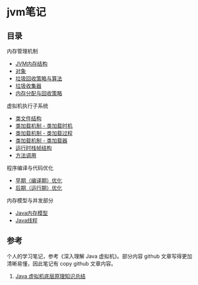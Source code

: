 # jvm笔记

## 目录

内存管理机制

- [JVM内存结构](./note/JVM内存结构.md)
- [对象](./note/对象.md)
- [垃圾回收策略与算法](./note/垃圾回收策略与算法.md)
- [垃圾收集器](./note/垃圾收集器.md)
- [内存分配与回收策略](./note/内存分配与回收策略.md)

虚拟机执行子系统

- [类文件结构](./note/类文件结构.md)
- [类加载机制 - 类加载时机](./note/类加载时机.md)
- [类加载机制 - 类加载过程](./note/类加载过程.md)
- [类加载机制 - 类加载器](./note/类加载器.md)
- [运行时栈帧结构](./note/运行时栈帧结构.md)
- [方法调用](./note/方法调用.md)

程序编译与代码优化

- [早期（编译期）优化](./note/早期优化.md)
- [后期（运行期）优化](./note/运行期优化.md)

内存模型与并发部分

- [Java内存模型](./note/Java内存模型.md)
- [Java线程](./note/Java线程.md)

## 参考

个人的学习笔记，参考《深入理解 Java 虚拟机》。部分内容 github 文章写得更加清晰易懂，因此笔记有 copy github 文章内容。

1. [Java 虚拟机底层原理知识总结](https://github.com/Ninoln/jvm/blob/master/README.md)